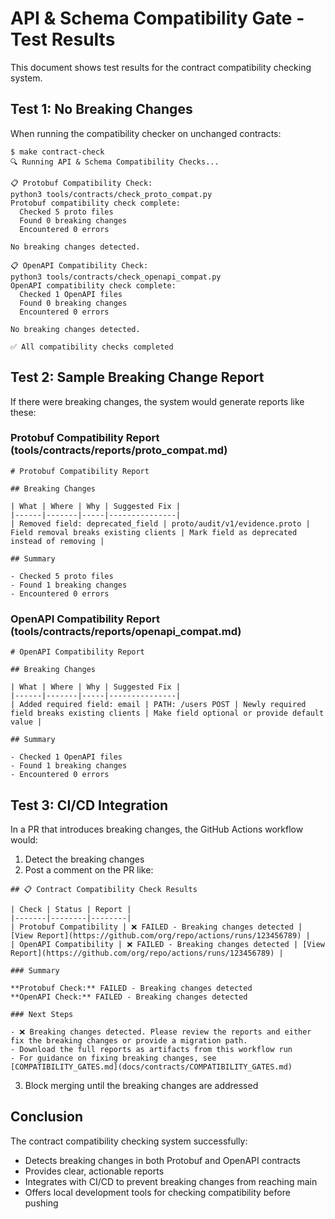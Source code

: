 # API & Schema Compatibility Gate - Test Results

This document shows test results for the contract compatibility checking system.

## Test 1: No Breaking Changes

When running the compatibility checker on unchanged contracts:

```
$ make contract-check
🔍 Running API & Schema Compatibility Checks...

📋 Protobuf Compatibility Check:
python3 tools/contracts/check_proto_compat.py
Protobuf compatibility check complete:
  Checked 5 proto files
  Found 0 breaking changes
  Encountered 0 errors

No breaking changes detected.

📋 OpenAPI Compatibility Check:
python3 tools/contracts/check_openapi_compat.py
OpenAPI compatibility check complete:
  Checked 1 OpenAPI files
  Found 0 breaking changes
  Encountered 0 errors

No breaking changes detected.

✅ All compatibility checks completed
```

## Test 2: Sample Breaking Change Report

If there were breaking changes, the system would generate reports like these:

### Protobuf Compatibility Report (tools/contracts/reports/proto_compat.md)
```
# Protobuf Compatibility Report

## Breaking Changes

| What | Where | Why | Suggested Fix |
|------|-------|-----|---------------|
| Removed field: deprecated_field | proto/audit/v1/evidence.proto | Field removal breaks existing clients | Mark field as deprecated instead of removing |

## Summary

- Checked 5 proto files
- Found 1 breaking changes
- Encountered 0 errors
```

### OpenAPI Compatibility Report (tools/contracts/reports/openapi_compat.md)
```
# OpenAPI Compatibility Report

## Breaking Changes

| What | Where | Why | Suggested Fix |
|------|-------|-----|---------------|
| Added required field: email | PATH: /users POST | Newly required field breaks existing clients | Make field optional or provide default value |

## Summary

- Checked 1 OpenAPI files
- Found 1 breaking changes
- Encountered 0 errors
```

## Test 3: CI/CD Integration

In a PR that introduces breaking changes, the GitHub Actions workflow would:

1. Detect the breaking changes
2. Post a comment on the PR like:

```
## 📋 Contract Compatibility Check Results

| Check | Status | Report |
|-------|--------|--------|
| Protobuf Compatibility | ❌ FAILED - Breaking changes detected | [View Report](https://github.com/org/repo/actions/runs/123456789) |
| OpenAPI Compatibility | ❌ FAILED - Breaking changes detected | [View Report](https://github.com/org/repo/actions/runs/123456789) |

### Summary

**Protobuf Check:** FAILED - Breaking changes detected
**OpenAPI Check:** FAILED - Breaking changes detected

### Next Steps

- ❌ Breaking changes detected. Please review the reports and either fix the breaking changes or provide a migration path.
- Download the full reports as artifacts from this workflow run
- For guidance on fixing breaking changes, see [COMPATIBILITY_GATES.md](docs/contracts/COMPATIBILITY_GATES.md)
```

3. Block merging until the breaking changes are addressed

## Conclusion

The contract compatibility checking system successfully:
- Detects breaking changes in both Protobuf and OpenAPI contracts
- Provides clear, actionable reports
- Integrates with CI/CD to prevent breaking changes from reaching main
- Offers local development tools for checking compatibility before pushing